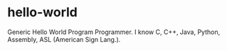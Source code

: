 # hello-world
Generic Hello World Program
Programmer. I know C, C++, Java, Python, Assembly, ASL (American Sign Lang.).
